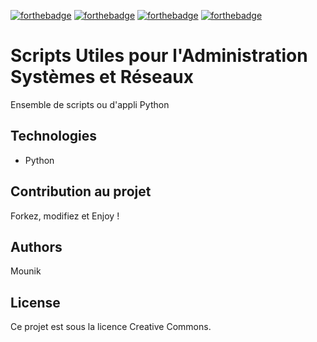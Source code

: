[![forthebadge](https://forthebadge.com/images/badges/built-with-love.svg)](https://forthebadge.com) [![forthebadge](https://forthebadge.com/images/badges/made-with-python.svg)](https://forthebadge.com) [![forthebadge](https://forthebadge.com/images/badges/uses-brains.svg)](https://forthebadge.com) [![forthebadge](https://forthebadge.com/images/badges/cc-0.svg)](https://forthebadge.com) 

# Scripts Utiles pour l'Administration Systèmes et Réseaux

Ensemble de scripts ou d'appli Python

## Technologies

- Python

## Contribution au projet

Forkez, modifiez et Enjoy !

## Authors

Mounik

## License

Ce projet est sous la licence Creative Commons.
